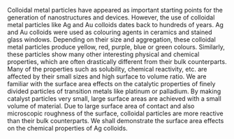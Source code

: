 Colloidal metal particles have appeared as important starting points for the generation of nanostructures and devices. However, the use of colloidal metal particles like Ag and Au colloids dates back to hundreds of years. Ag and Au colloids were used as colouring agents in ceramics and stained glass windows. Depending on their size and aggregation, these colloidal metal particles produce yellow, red, purple, blue or green colours. Similarly, these particles show many other interesting physical and chemical properties, which are often drastically different from their bulk counterparts. Many of the properties such as solubility, chemical reactivity, etc. are affected by their small sizes and high surface to volume ratio. We are familiar with the surface area effects on the catalytic properties of finely divided particles of transition metals like platinum or palladium. By making catalyst particles very small, large surface areas are achieved with a small volume of material. Due to large surface area of contact and also microscopic roughness of the surface, colloidal particles are more reactive than their bulk counterparts. We shall demonstrate the surface area effects on the chemical properties of Ag colloids.  


